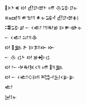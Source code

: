 <div class='block'>
<div class='line'>𒉽𒈨𒌍 𒊭 𒌷𒆪𒌝𒈨 𒋬 𒊮𒁉𒆪𒉡</div>
<div class='line'>𒊺𒍢𒀀 𒌑𒈠𒀀 𒀭𒉡𒋆 𒌷𒆪𒌝𒈬</div>
<div class='line'>𒃮𒁉𒋗 𒀸 𒌋𒅗 𒁹𒀀𒊑𒂊 𒄿𒊓𒀝𒉡</div>
<div class='line'>𒀸 𒌋𒅗 𒁺𒀀𒆠</div>
<div class='line'>𒊭 𒆥𒉿 𒄿𒁕𒁍𒁍</div>
<div class='line'>𒀸 𒊮 𒌓𒈨 𒊭 𒂊𒄈𒌓</div>
<div class='line'>𒊭 𒁹𒀸𒋩𒊑𒍮𒌋𒀀 𒋬 𒀀𒆥</div>
<div class='line'>𒊭 𒀸 𒌋𒅗𒄭𒅀 𒅋𒌨𒌋𒉌𒉌</div>
<div class='line'>𒅗</div>
<div class='line'>𒅁𒋙𒉡</div>
</div>